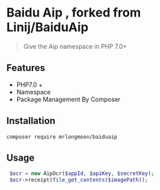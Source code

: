 # Baidu Aip , forked from Linij/BaiduAip

> Give the Aip namespace in PHP 7.0+ 

## Features

- PHP7.0 + 
- Namespace
- Package Management By Composer

## Installation

`composer require mrlongmoon/baiduaip`

## Usage

```php
 $ocr = new AipOcr($appId, $apiKey, $secretKey);
 $ocr->receipt(file_get_contents($imagePath));
```

